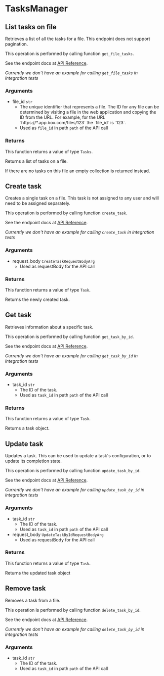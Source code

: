 # TasksManager

## List tasks on file

Retrieves a list of all the tasks for a file. This
endpoint does not support pagination.

This operation is performed by calling function `get_file_tasks`.

See the endpoint docs at
[API Reference](https://developer.box.com/reference/get-files-id-tasks/).

*Currently we don't have an example for calling `get_file_tasks` in integration tests*

### Arguments

- file_id `str`
  - The unique identifier that represents a file.  The ID for any file can be determined by visiting a file in the web application and copying the ID from the URL. For example, for the URL &#x60;https://*.app.box.com/files/123&#x60; the &#x60;file_id&#x60; is &#x60;123&#x60;.
  - Used as `file_id` in path `path` of the API call


### Returns

This function returns a value of type `Tasks`.

Returns a list of tasks on a file.

If there are no tasks on this file an empty collection is returned
instead.


## Create task

Creates a single task on a file. This task is not assigned to any user and
will need to be assigned separately.

This operation is performed by calling function `create_task`.

See the endpoint docs at
[API Reference](https://developer.box.com/reference/post-tasks/).

*Currently we don't have an example for calling `create_task` in integration tests*

### Arguments

- request_body `CreateTaskRequestBodyArg`
  - Used as requestBody for the API call


### Returns

This function returns a value of type `Task`.

Returns the newly created task.


## Get task

Retrieves information about a specific task.

This operation is performed by calling function `get_task_by_id`.

See the endpoint docs at
[API Reference](https://developer.box.com/reference/get-tasks-id/).

*Currently we don't have an example for calling `get_task_by_id` in integration tests*

### Arguments

- task_id `str`
  - The ID of the task.
  - Used as `task_id` in path `path` of the API call


### Returns

This function returns a value of type `Task`.

Returns a task object.


## Update task

Updates a task. This can be used to update a task&#x27;s configuration, or to
update its completion state.

This operation is performed by calling function `update_task_by_id`.

See the endpoint docs at
[API Reference](https://developer.box.com/reference/put-tasks-id/).

*Currently we don't have an example for calling `update_task_by_id` in integration tests*

### Arguments

- task_id `str`
  - The ID of the task.
  - Used as `task_id` in path `path` of the API call
- request_body `UpdateTaskByIdRequestBodyArg`
  - Used as requestBody for the API call


### Returns

This function returns a value of type `Task`.

Returns the updated task object


## Remove task

Removes a task from a file.

This operation is performed by calling function `delete_task_by_id`.

See the endpoint docs at
[API Reference](https://developer.box.com/reference/delete-tasks-id/).

*Currently we don't have an example for calling `delete_task_by_id` in integration tests*

### Arguments

- task_id `str`
  - The ID of the task.
  - Used as `task_id` in path `path` of the API call


